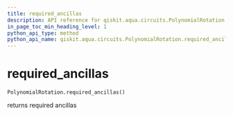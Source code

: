 ```yaml
---
title: required_ancillas
description: API reference for qiskit.aqua.circuits.PolynomialRotation.required_ancillas
in_page_toc_min_heading_level: 1
python_api_type: method
python_api_name: qiskit.aqua.circuits.PolynomialRotation.required_ancillas
---
```


# required\_ancillas

<span id="qiskit.aqua.circuits.PolynomialRotation.required_ancillas" />

`PolynomialRotation.required_ancillas()`

returns required ancillas

